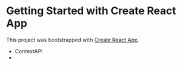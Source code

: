 # Getting Started with Create React App

This project was bootstrapped with [Create React App](https://github.com/facebook/create-react-app).

*  ContextAPI
*  
